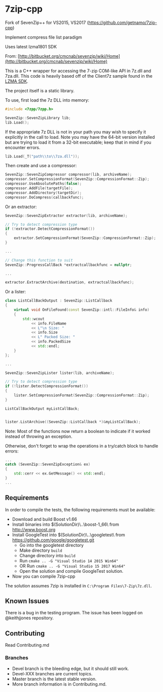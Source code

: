 # 7zip-cpp
Fork of SevenZip++ for VS2015, VS2017 (https://github.com/getnamo/7zip-cpp)

Implement compress file list paradigm

Uses latest lzma1801 SDK

From:
[http://bitbucket.org/cmcnab/sevenzip/wiki/Home](http://bitbucket.org/cmcnab/sevenzip/wiki/Home)


This is a C++ wrapper for accessing the 7-zip COM-like API in 7z.dll and 7za.dll. This code is heavily based off of the Client7z sample found in the [LZMA SDK](http://www.7-zip.org/sdk.html).

The project itself is a static library.

To use, first load the 7z DLL into memory:

```cpp
#include <7zpp/7zpp.h>

SevenZip::SevenZipLibrary lib;
lib.Load();
```

If the appropriate 7z DLL is not in your path you may wish to specify it explicitly in the call to load. Note you may have the 64-bit version installed but are trying to load it from a 32-bit executable; keep that in mind if you encounter errors.

```cpp
lib.Load(_T("path\\to\\7za.dll"));
```

Then create and use a compressor:

```cpp
SevenZip::SevenZipCompressor compressor(lib, archiveName);
compressor.SetCompressionFormat(SevenZip::CompressionFormat::Zip);
compressor.UseAbsolutePaths(false);
compressor.AddFile(targetFile);
compressor.AddDirectory(targetDir);
compressor.DoCompress(callbackfunc);
```

Or an extractor:

```cpp
SevenZip::SevenZipExtractor extractor(lib, archiveName);

// Try to detect compression type
if (!extractor.DetectCompressionFormat())
{
	extractor.SetCompressionFormat(SevenZip::CompressionFormat::Zip);
}

...

// Change this function to suit
SevenZip::ProgressCallBack *extractcallbackfunc = nullptr;

...

extractor.ExtractArchive(destination, extractcallbackfunc);
```

Or a lister:

```cpp
class ListCallBackOutput : SevenZip::ListCallback
{
	virtual void OnFileFound(const SevenZip::intl::FileInfo& info)
	{
		std::wcout
			<< info.FileName
			<< L"\n Size: "
			<< info.Size
			<< L" Packed Size: "
			<< info.PackedSize
			<< std::endl;
	}
};

...

SevenZip::SevenZipLister lister(lib, archiveName);

// Try to detect compression type
if (!lister.DetectCompressionFormat())
{
	lister.SetCompressionFormat(SevenZip::CompressionFormat::Zip);
}

ListCallBackOutput myListCallBack;


lister.ListArchive((SevenZip::ListCallback *)&myListCallBack);
```

Note:  Most of the functions now return a boolean to indicate if it worked
instead of throwing an exception.

Otherwise, don't forget to wrap the operations in a try/catch block to handle errors:

```cpp
...
catch (SevenZip::SevenZipException& ex)
{
    std::cerr << ex.GetMessage() << std::endl;
}
...
```

## Requirements

In order to compile the tests, the following requirements must be available:

- Download and build Boost v1.66
- Install binaries into $(SolutionDir)\\..\boost-1_66\ from http://www.boost.org
- Install GoogleTest into $(SolutionDir)\\..\googletest\ from https://github.com/google/googletest.git
  - Go into the googletest directory
  - Make directory ```build```
  - Change directory into ```build```
  - Run ```cmake .. -G "Visual Studio 14 2015 Win64"```
  - OR Run ```cmake .. -G "Visual Studio 15 2017 Win64"```
  - Open the solution and compile GoogleTest solution.
- Now you can compile 7zip-cpp

The solution assumes 7zip is installed in ```C:\Program Files\7-Zip\7z.dll```.

## Known Issues

There is a bug in the testing program.  The issue has been logged on @keithjjones repository.

## Contributing

Read Contributing.md

### Branches

- Devel branch is the bleeding edge, but it should still work.
- Devel-XXX branches are current topics.
- Master branch is the latest stable version.
- More branch information is in Contributing.md.
